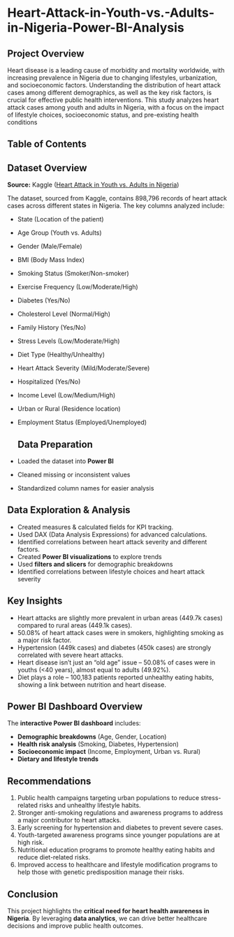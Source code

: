 # Heart-Attack-in-Youth-vs.-Adults-in-Nigeria-Power-BI-Analysis

## Project Overview
Heart disease is a leading cause of morbidity and mortality worldwide, with increasing prevalence in Nigeria due to changing lifestyles, urbanization, and socioeconomic factors. Understanding the distribution of heart attack cases among different demographics, as well as the key risk factors, is crucial for effective public health interventions. This study analyzes heart attack cases among youth and adults in Nigeria, with a focus on the impact of lifestyle choices, socioeconomic status, and pre-existing health conditions

## Table of Contents



## Dataset Overview
**Source:**
 Kaggle ([Heart Attack in Youth vs. Adults in Nigeria](https://www.kaggle.com/datasets/ankushpanday1/heart-attack-in-youth-vs-adult-in-nigeria))
   
The dataset, sourced from Kaggle, contains 898,796 records of heart attack cases across different states in Nigeria. The key columns analyzed include:
- State (Location of the patient)
- Age Group (Youth vs. Adults)
- Gender (Male/Female)
- BMI (Body Mass Index)
- Smoking Status (Smoker/Non-smoker)
- Exercise Frequency (Low/Moderate/High)
- Diabetes (Yes/No)
- Cholesterol Level (Normal/High)
- Family History (Yes/No)
- Stress Levels (Low/Moderate/High)
- Diet Type (Healthy/Unhealthy)
- Heart Attack Severity (Mild/Moderate/Severe)
- Hospitalized (Yes/No)
- Income Level (Low/Medium/High)
- Urban or Rural (Residence location)
- Employment Status (Employed/Unemployed)

  ## Data Preparation  
- Loaded the dataset into **Power BI**  
- Cleaned missing or inconsistent values  
- Standardized column names for easier analysis


## Data Exploration & Analysis
- Created measures & calculated fields for KPI tracking.
- Used DAX (Data Analysis Expressions) for advanced calculations.
- Identified correlations between heart attack severity and different factors.
- Created **Power BI visualizations** to explore trends  
- Used **filters and slicers** for demographic breakdowns  
- Identified correlations between lifestyle choices and heart attack severity  


## Key Insights
- Heart attacks are slightly more prevalent in urban areas (449.7k cases) compared to rural areas (449.1k cases).
- 50.08% of heart attack cases were in smokers, highlighting smoking as a major risk factor.
- Hypertension (449k cases) and diabetes (450k cases) are strongly correlated with severe heart attacks.
- Heart disease isn’t just an “old age” issue – 50.08% of cases were in youths (<40 years), almost equal to adults (49.92%).
- Diet plays a role – 100,183 patients reported unhealthy eating habits, showing a link between nutrition and heart disease.


##  Power BI Dashboard Overview  
The **interactive Power BI dashboard** includes:  
- **Demographic breakdowns** (Age, Gender, Location)  
- **Health risk analysis** (Smoking, Diabetes, Hypertension)  
- **Socioeconomic impact** (Income, Employment, Urban vs. Rural)  
- **Dietary and lifestyle trends**


## Recommendations
1.	Public health campaigns targeting urban populations to reduce stress-related risks and unhealthy lifestyle habits.
2.	Stronger anti-smoking regulations and awareness programs to address a major contributor to heart attacks.
3.	Early screening for hypertension and diabetes to prevent severe cases.
4.	Youth-targeted awareness programs since younger populations are at high risk.
5.	Nutritional education programs to promote healthy eating habits and reduce diet-related risks.
6.	Improved access to healthcare and lifestyle modification programs to help those with genetic predisposition manage their risks.

## Conclusion  
This project highlights the **critical need for heart health awareness in Nigeria**. By leveraging **data analytics**, we can drive better healthcare decisions and improve public health outcomes.  

  

 
